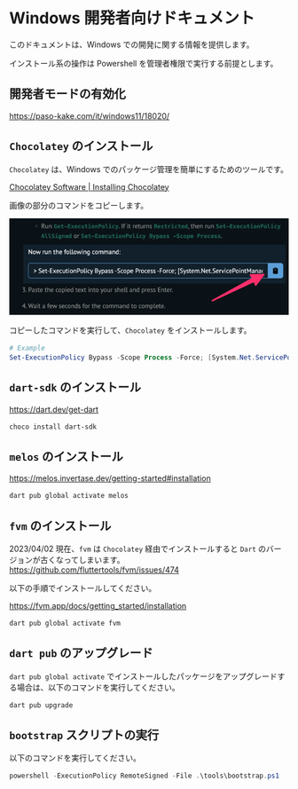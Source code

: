 # Windows 開発者向けドキュメント

このドキュメントは、Windows での開発に関する情報を提供します。

インストール系の操作は Powershell を管理者権限で実行する前提とします。

## 開発者モードの有効化

https://paso-kake.com/it/windows11/18020/

## `Chocolatey` のインストール

`Chocolatey` は、Windows でのパッケージ管理を簡単にするためのツールです。

[Chocolatey Software | Installing Chocolatey](https://chocolatey.org/install#individual)

画像の部分のコマンドをコピーします。

![Chocolatey01](images/Chocolatey01.png)

コピーしたコマンドを実行して、`Chocolatey` をインストールします。

```powershell
# Example
Set-ExecutionPolicy Bypass -Scope Process -Force; [System.Net.ServicePointManager]::SecurityProtocol = [System.Net.ServicePointManager]::SecurityProtocol -bor 3072; iex ((New-Object System.Net.WebClient).DownloadString('https://community.chocolatey.org/install.ps1'))
```

## `dart-sdk` のインストール

https://dart.dev/get-dart

```powershell
choco install dart-sdk
```

## `melos` のインストール

https://melos.invertase.dev/getting-started#installation

```powershell
dart pub global activate melos
```

## `fvm` のインストール

2023/04/02 現在、`fvm` は `Chocolatey` 経由でインストールすると `Dart` のバージョンが古くなってしまいます。
https://github.com/fluttertools/fvm/issues/474

以下の手順でインストールしてください。

https://fvm.app/docs/getting_started/installation

```powershell
dart pub global activate fvm
```

## `dart pub` のアップグレード

`dart pub global activate` でインストールしたパッケージをアップグレードする場合は、以下のコマンドを実行してください。

```powershell
dart pub upgrade
```

## `bootstrap` スクリプトの実行

以下のコマンドを実行してください。

```powershell
powershell -ExecutionPolicy RemoteSigned -File .\tools\bootstrap.ps1
```